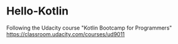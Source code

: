 # Hello-Kotlin
Following the Udacity course "Kotlin Bootcamp for Programmers"
https://classroom.udacity.com/courses/ud9011
